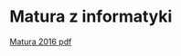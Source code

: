 # Matura z informatyki



[Matura 2016 pdf]([https://www.oke.waw.pl/files/oke_waw_532MIN-R2_1P-162.pdf.pdf](https://www.oke.waw.pl/files/oke_waw_532MIN-R2_1P-162.pdf.pdf?fbclid=IwAR2dfMwV2E0UVhaS1AvRSofckARsgVqBRUQAipOBVNfeaeVrrkEkapwO2uU))



